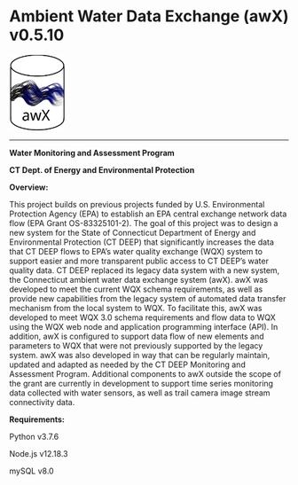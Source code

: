 # Ambient Water Data Exchange (awX) v0.5.10
<img src="web_portal_app/images/waterDB.svg" alt="awX" width="100px">
<hr>

**Water Monitoring and Assessment Program**

**CT Dept. of Energy and Environmental Protection**

**Overview:**

This project builds on previous projects funded by U.S. Environmental Protection Agency (EPA) to establish an EPA central exchange network data flow (EPA Grant OS-83325101-2).   The goal of this project was to design a new system for the State of Connecticut Department of Energy and Environmental Protection (CT DEEP) that significantly increases the data that CT DEEP flows to EPA’s water quality exchange (WQX) system to support easier and more transparent public access to CT DEEP’s water quality data.  CT DEEP replaced its legacy data system with a new system, the Connecticut ambient water data exchange system (awX).  awX was developed to meet the current WQX schema requirements, as well as provide new capabilities from the legacy system of automated data transfer mechanism from the local system to WQX.  To facilitate this, awX was developed to meet WQX 3.0 schema requirements and flow data to WQX using the WQX web node and application programming interface (API).  In addition, awX is configured to support data flow of new elements and parameters to WQX that were not previously supported by the legacy system.  awX was also developed in way that can be regularly maintain, updated and adapted as needed by the CT DEEP Monitoring and Assessment Program.  Additional components to awX outside the scope of the grant are currently in development to support time series monitoring data collected with water sensors, as well as trail camera image stream connectivity data.

**Requirements:**

Python v3.7.6

Node.js v12.18.3

mySQL v8.0






